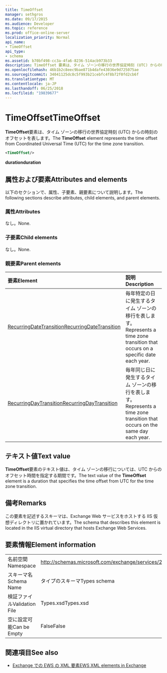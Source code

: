 ```yaml
---
title: TimeOffset
manager: sethgros
ms.date: 09/17/2015
ms.audience: Developer
ms.topic: reference
ms.prod: office-online-server
localization_priority: Normal
api_name:
- TimeOffset
api_type:
- schema
ms.assetid: b70bf498-cc3a-4fa6-8236-514acb973b33
description: TimeOffset 要素は、タイム ゾーンの移行の世界協定時刻 (UTC) からの時刻のオフセットを表します。
ms.openlocfilehash: 46b1b2c8eec9bae871b4dafe43036e9d725075ae
ms.sourcegitcommit: 34041125dc8c5f993b21cebfc4f8b72f0fd2cb6f
ms.translationtype: MT
ms.contentlocale: ja-JP
ms.lasthandoff: 06/25/2018
ms.locfileid: "19839677"
---
```

# <a name="timeoffset"></a><span data-ttu-id="021f7-103">TimeOffset</span><span class="sxs-lookup"><span data-stu-id="021f7-103">TimeOffset</span></span>

<span data-ttu-id="021f7-104">**TimeOffset**要素は、タイム ゾーンの移行の世界協定時刻 (UTC) からの時刻のオフセットを表します。</span><span class="sxs-lookup"><span data-stu-id="021f7-104">The **TimeOffset** element represents the time offset from Coordinated Universal Time (UTC) for the time zone transition.</span></span> 
  
```XML
<TimeOffset/>
```

 <span data-ttu-id="021f7-105">**duration**</span><span class="sxs-lookup"><span data-stu-id="021f7-105">**duration**</span></span>
## <a name="attributes-and-elements"></a><span data-ttu-id="021f7-106">属性および要素</span><span class="sxs-lookup"><span data-stu-id="021f7-106">Attributes and elements</span></span>

<span data-ttu-id="021f7-107">以下のセクションで、属性、子要素、親要素について説明します。</span><span class="sxs-lookup"><span data-stu-id="021f7-107">The following sections describe attributes, child elements, and parent elements.</span></span>
  
### <a name="attributes"></a><span data-ttu-id="021f7-108">属性</span><span class="sxs-lookup"><span data-stu-id="021f7-108">Attributes</span></span>

<span data-ttu-id="021f7-109">なし。</span><span class="sxs-lookup"><span data-stu-id="021f7-109">None.</span></span>
  
### <a name="child-elements"></a><span data-ttu-id="021f7-110">子要素</span><span class="sxs-lookup"><span data-stu-id="021f7-110">Child elements</span></span>

<span data-ttu-id="021f7-111">なし。</span><span class="sxs-lookup"><span data-stu-id="021f7-111">None.</span></span>
  
### <a name="parent-elements"></a><span data-ttu-id="021f7-112">親要素</span><span class="sxs-lookup"><span data-stu-id="021f7-112">Parent elements</span></span>

|<span data-ttu-id="021f7-113">**要素**</span><span class="sxs-lookup"><span data-stu-id="021f7-113">**Element**</span></span>|<span data-ttu-id="021f7-114">**説明**</span><span class="sxs-lookup"><span data-stu-id="021f7-114">**Description**</span></span>|
|:-----|:-----|
|[<span data-ttu-id="021f7-115">RecurringDateTransition</span><span class="sxs-lookup"><span data-stu-id="021f7-115">RecurringDateTransition</span></span>](recurringdatetransition.md) <br/> |<span data-ttu-id="021f7-116">毎年特定の日に発生するタイム ゾーンの移行を表します。</span><span class="sxs-lookup"><span data-stu-id="021f7-116">Represents a time zone transition that occurs on a specific date each year.</span></span>  <br/> |
|[<span data-ttu-id="021f7-117">RecurringDayTransition</span><span class="sxs-lookup"><span data-stu-id="021f7-117">RecurringDayTransition</span></span>](recurringdaytransition.md) <br/> |<span data-ttu-id="021f7-118">毎年同じ日に発生するタイム ゾーンの移行を表します。</span><span class="sxs-lookup"><span data-stu-id="021f7-118">Represents a time zone transition that occurs on the same day each year.</span></span>  <br/> |
   
## <a name="text-value"></a><span data-ttu-id="021f7-119">テキスト値</span><span class="sxs-lookup"><span data-stu-id="021f7-119">Text value</span></span>

<span data-ttu-id="021f7-120">**TimeOffset**要素のテキスト値は、タイム ゾーンの移行については、UTC からのオフセット時間を指定する期間です。</span><span class="sxs-lookup"><span data-stu-id="021f7-120">The text value of the **TimeOffset** element is a duration that specifies the time offset from UTC for the time zone transition.</span></span> 
  
## <a name="remarks"></a><span data-ttu-id="021f7-121">備考</span><span class="sxs-lookup"><span data-stu-id="021f7-121">Remarks</span></span>

<span data-ttu-id="021f7-122">この要素を記述するスキーマは、Exchange Web サービスをホストする IIS 仮想ディレクトリに置かれています。</span><span class="sxs-lookup"><span data-stu-id="021f7-122">The schema that describes this element is located in the IIS virtual directory that hosts Exchange Web Services.</span></span>
  
## <a name="element-information"></a><span data-ttu-id="021f7-123">要素情報</span><span class="sxs-lookup"><span data-stu-id="021f7-123">Element information</span></span>

|||
|:-----|:-----|
|<span data-ttu-id="021f7-124">名前空間</span><span class="sxs-lookup"><span data-stu-id="021f7-124">Namespace</span></span>  <br/> |http://schemas.microsoft.com/exchange/services/2006/types  <br/> |
|<span data-ttu-id="021f7-125">スキーマ名</span><span class="sxs-lookup"><span data-stu-id="021f7-125">Schema Name</span></span>  <br/> |<span data-ttu-id="021f7-126">タイプのスキーマ</span><span class="sxs-lookup"><span data-stu-id="021f7-126">Types schema</span></span>  <br/> |
|<span data-ttu-id="021f7-127">検証ファイル</span><span class="sxs-lookup"><span data-stu-id="021f7-127">Validation File</span></span>  <br/> |<span data-ttu-id="021f7-128">Types.xsd</span><span class="sxs-lookup"><span data-stu-id="021f7-128">Types.xsd</span></span>  <br/> |
|<span data-ttu-id="021f7-129">空に設定可能</span><span class="sxs-lookup"><span data-stu-id="021f7-129">Can be Empty</span></span>  <br/> |<span data-ttu-id="021f7-130">False</span><span class="sxs-lookup"><span data-stu-id="021f7-130">False</span></span>  <br/> |
   
## <a name="see-also"></a><span data-ttu-id="021f7-131">関連項目</span><span class="sxs-lookup"><span data-stu-id="021f7-131">See also</span></span>



- [<span data-ttu-id="021f7-132">Exchange での EWS の XML 要素</span><span class="sxs-lookup"><span data-stu-id="021f7-132">EWS XML elements in Exchange</span></span>](ews-xml-elements-in-exchange.md)

